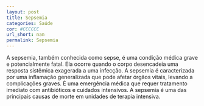 ```yaml
---
layout: post
title: Sepsemia
categories: Saúde
cor: #CCCCCC
url_short: nan
permalink: Sepsemia
---
```

A sepsemia, também conhecida como sepse, é uma condição médica grave e potencialmente fatal. Ela ocorre quando o corpo desencadeia uma resposta sistêmica exagerada a uma infecção. A sepsemia é caracterizada por uma inflamação generalizada que pode afetar órgãos vitais, levando a complicações graves. É uma emergência médica que requer tratamento imediato com antibióticos e cuidados intensivos. A sepsemia é uma das principais causas de morte em unidades de terapia intensiva.
